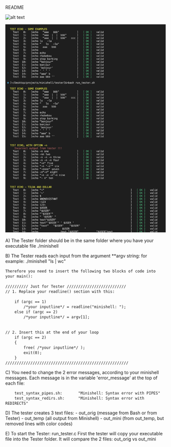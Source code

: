 
README

![alt text](https://github.com/jaka72/minishell_tester_jaka/master/screenschot.png?raw=true)

<img src="https://github.com/jaka72/minishell_tester_jaka/blob/master/screenschot.png" alt="Alt text" title="Optional title">

A) The Tester folder should be in the same folder where you have 
	your executable file ./minishell  


B) The Tester reads each input from the argument **argv string:
	for example: ./minishell "ls | wc"

	Therefore you need to insert the following two blocks of code into your main():

	////////// Just for Tester //////////////////////////
	// 1. Replace your readline() section with this:

		if (argc == 1)
			/*your inputline*/ = readline("minishell: ");
		else if (argc == 2)
			/*your inputline*/ = argv[1];
	

	// 2. Insert this at the end of your loop
		if (argc == 2)
		{
			free( /*your inputline*/ );
			exit(0);
		} 
	//////////////////////////////////////////////////////




C) You need to change the 2 error messages, according to your minishell messages.
	Each message is in the variable 'error_message' at the top of each file:

		test_syntax_pipes.sh:		"Minishell: Syntax error with PIPES"
		test_syntax_redirs.sh:		"Minishell: Syntax error with REDIRECTS"


D) The tester creates 3 text files:
	- out_orig	(message from Bash or from Tester)
	- out_temp	(all output from Minishell)
	- out_mini	(from out_temp, but removed lines with color codes)


E) To start the Tester: run_tester.c
	First the tester will copy your executable file into the Tester folder.
	It will compare the 2 files: out_orig vs out_mini

